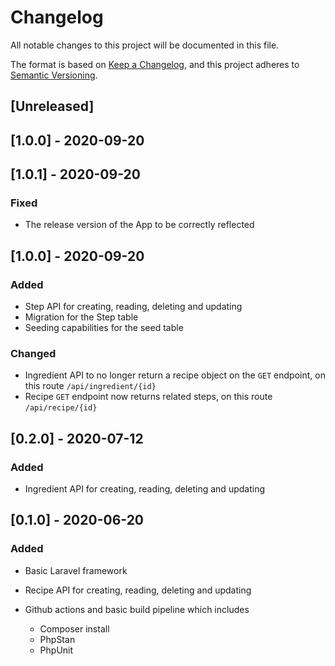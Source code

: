 # Changelog

All notable changes to this project will be documented in this file.

The format is based on [Keep a Changelog](https://keepachangelog.com/en/1.0.0/),
and this project adheres to [Semantic Versioning](https://semver.org/spec/v2.0.0.html).

## [Unreleased]

## [1.0.0] - 2020-09-20


## [1.0.1] - 2020-09-20

### Fixed

- The release version of the App to be correctly reflected


## [1.0.0] - 2020-09-20


### Added 

- Step API for creating, reading, deleting and updating
- Migration for the Step table
- Seeding capabilities for the seed table


### Changed

- Ingredient API to no longer return a recipe object on the `GET` endpoint, on this route `/api/ingredient/{id}`
- Recipe `GET` endpoint now returns related steps, on this route `/api/recipe/{id}`

## [0.2.0] - 2020-07-12


### Added

- Ingredient API for creating, reading, deleting and updating 


## [0.1.0] - 2020-06-20

### Added

- Basic Laravel framework
- Recipe API for creating, reading, deleting and updating
- Github actions and basic build pipeline which includes
 
  - Composer install
  - PhpStan
  - PhpUnit
